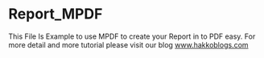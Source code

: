 # Report_MPDF
This File Is Example to use MPDF to create your Report in to PDF easy.
For more detail and more tutorial please visit our blog www.hakkoblogs.com
